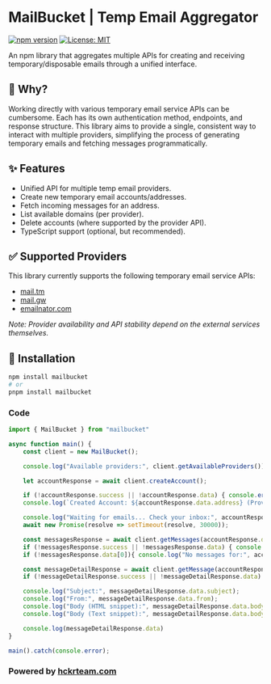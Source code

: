 # MailBucket | Temp Email Aggregator

[![npm version](https://badge.fury.io/js/mailbucket.svg)](https://badge.fury.io/js/mailbucket)
[![License: MIT](https://img.shields.io/badge/License-MIT-yellow.svg)](https://opensource.org/licenses/MIT)

An npm library that aggregates multiple APIs for creating and receiving temporary/disposable emails through a unified interface.

## 🤔 Why?

Working directly with various temporary email service APIs can be cumbersome. Each has its own authentication method, endpoints, and response structure. This library aims to provide a single, consistent way to interact with multiple providers, simplifying the process of generating temporary emails and fetching messages programmatically.

## ✨ Features

*   Unified API for multiple temp email providers.
*   Create new temporary email accounts/addresses.
*   Fetch incoming messages for an address.
*   List available domains (per provider).
*   Delete accounts (where supported by the provider API).
*   TypeScript support (optional, but recommended).

## ✅ Supported Providers

This library currently supports the following temporary email service APIs:

*   [mail.tm](https://mail.tm)
*   [mail.gw](https://mail.gw)
*   [emailnator.com](https://emailnator.com)

*Note: Provider availability and API stability depend on the external services themselves.*

## 💾 Installation

```bash
npm install mailbucket
# or
pnpm install mailbucket
```

### Code
```typescript
import { MailBucket } from "mailbucket"

async function main() {
    const client = new MailBucket();

    console.log("Available providers:", client.getAvailableProviders()); // Or create using a specific provider client.createAccount(<provider>);

    let accountResponse = await client.createAccount();

    if (!accountResponse.success || !accountResponse.data) { console.error("Failed to create account:", accountResponse.message); return; }
    console.log(`Created Account: ${accountResponse.data.address} (Provider: ${accountResponse.data.providerName})`);

    console.log("Waiting for emails... Check your inbox:", accountResponse.data.address);
    await new Promise(resolve => setTimeout(resolve, 30000));

    const messagesResponse = await client.getMessages(accountResponse.data);
    if (!messagesResponse.success || !messagesResponse.data) { console.error("Failed to get messages:", messagesResponse.message); return; }
    if (!messagesResponse.data[0]){ console.log("No messages for:", accountResponse.data.address); return; }

    const messageDetailResponse = await client.getMessage(accountResponse.data, messagesResponse.data[0].id);
    if (!messageDetailResponse.success || !messageDetailResponse.data) { return }

    console.log("Subject:", messageDetailResponse.data.subject);
    console.log("From:", messageDetailResponse.data.from);
    console.log("Body (HTML snippet):", messageDetailResponse.data.bodyHtml?.substring(0, 200) || 'N/A');
    console.log("Body (Text snippet):", messageDetailResponse.data.bodyText?.substring(0, 200) || 'N/A');

    console.log(messageDetailResponse.data)
}

main().catch(console.error);
```

### Powered by [hckrteam.com](https://hckrteam.com)
